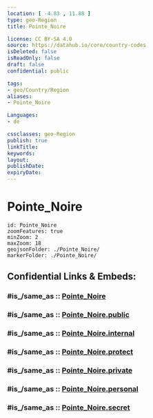 ```yaml
---
location: [ -4.83 , 11.88 ] 
type: geo-Region
title: Pointe_Noire

license: CC BY-SA 4.0
source: https://datahub.io/core/country-codes
isDeleted: false
isReadOnly: false
draft: false
confidential: public

tags:
- geo/Country/Region
aliases:
- Pointe_Noire

Languages:
- de

cssclasses: geo-Region
publish: true
linkTitle: 
keywords: 
layout: 
publishDate: 
expiryDate: 
---
```


# Pointe_Noire

```leaflet
id: Pointe_Noire
zoomFeatures: true 
minZoom: 2 
maxZoom: 18
geojsonFolder: ./Pointe_Noire/
markerFolder: ./Pointe_Noire/
```


## Confidential Links & Embeds: 

### #is_/same_as :: [Pointe_Noire](/_Standards/Earth/Continent/Africa/Africa~Central/Congo~Brazzaville/departments~Congo~Brazzaville/Pointe_Noire.md) 

### #is_/same_as :: [Pointe_Noire.public](/_public/Earth/Continent/Africa/Africa~Central/Congo~Brazzaville/departments~Congo~Brazzaville/Pointe_Noire.public.md) 

### #is_/same_as :: [Pointe_Noire.internal](/_internal/Earth/Continent/Africa/Africa~Central/Congo~Brazzaville/departments~Congo~Brazzaville/Pointe_Noire.internal.md) 

### #is_/same_as :: [Pointe_Noire.protect](/_protect/Earth/Continent/Africa/Africa~Central/Congo~Brazzaville/departments~Congo~Brazzaville/Pointe_Noire.protect.md) 

### #is_/same_as :: [Pointe_Noire.private](/_private/Earth/Continent/Africa/Africa~Central/Congo~Brazzaville/departments~Congo~Brazzaville/Pointe_Noire.private.md) 

### #is_/same_as :: [Pointe_Noire.personal](/_personal/Earth/Continent/Africa/Africa~Central/Congo~Brazzaville/departments~Congo~Brazzaville/Pointe_Noire.personal.md) 

### #is_/same_as :: [Pointe_Noire.secret](/_secret/Earth/Continent/Africa/Africa~Central/Congo~Brazzaville/departments~Congo~Brazzaville/Pointe_Noire.secret.md)

